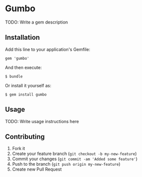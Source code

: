 # Gumbo

TODO: Write a gem description

## Installation

Add this line to your application's Gemfile:

    gem 'gumbo'

And then execute:

    $ bundle

Or install it yourself as:

    $ gem install gumbo

## Usage

TODO: Write usage instructions here

## Contributing

1. Fork it
2. Create your feature branch (`git checkout -b my-new-feature`)
3. Commit your changes (`git commit -am 'Added some feature'`)
4. Push to the branch (`git push origin my-new-feature`)
5. Create new Pull Request
